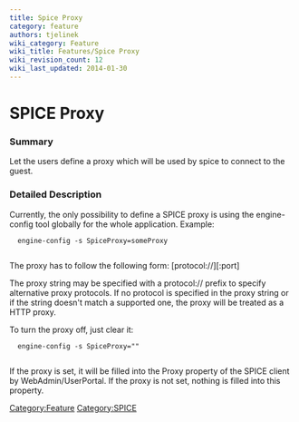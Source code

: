 ```yaml
---
title: Spice Proxy
category: feature
authors: tjelinek
wiki_category: Feature
wiki_title: Features/Spice Proxy
wiki_revision_count: 12
wiki_last_updated: 2014-01-30
---
```


# SPICE Proxy

### Summary

Let the users define a proxy which will be used by spice to connect to the guest.

### Detailed Description

Currently, the only possibility to define a SPICE proxy is using the engine-config tool globally for the whole application. Example:

      engine-config -s SpiceProxy=someProxy
       

The proxy has to follow the following form: [protocol://]<host>[:port]

The proxy string may be specified with a protocol:// prefix to specify alternative proxy protocols. If no protocol is specified in the proxy string or if the string doesn't match a supported one, the proxy will be treated as a HTTP proxy.

To turn the proxy off, just clear it:

      engine-config -s SpiceProxy=""
       

If the proxy is set, it will be filled into the Proxy property of the SPICE client by WebAdmin/UserPortal. If the proxy is not set, nothing is filled into this property.

<Category:Feature> <Category:SPICE>
